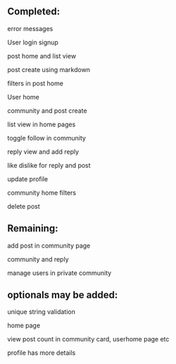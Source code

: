 ## Completed:
error messages

User login signup

post home and list view

post create using markdown

filters in post home

User home

community and post create

list view in home pages

toggle follow in community

reply view and add reply

like dislike for reply and post

update profile

community home filters

delete post

## Remaining:
add post in community page

community and reply

manage users in private community

## optionals may be added:
unique string validation

home page

view post count in community card, userhome page etc

profile has more details

